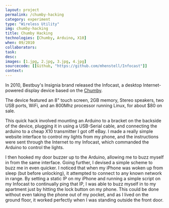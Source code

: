 ```yaml
---
layout: project
permalink: /chumby-hacking
category: experiment 
type: "Wireless Utility" 
img: chumby-hacking
title: Chumby Hacking
technologies: [Chumby, Arduino, X10] 
when: 09/2010
collaborators: 
task: 
desc: 
images: [1.jpg, 2.jpg, 3.jpg, 4.jpg]
sourcecode: [[Github, "https://github.com/mhenstell/Infocast"]]
context: 
---
```


In 2010, Bestbuy's Insignia brand released the Infocast, a desktop Internet-powered display device based on the [Chumby](http://chumby.com/).

<!--break-->

The device featured an 8" touch screen, 2GB memory, Stereo speakers, two USB ports, WiFi, and an 800Mhz processor running Linux, for about $80 on sale.

This quick hack involved mounting an Arduino to a bracket on the backside of the device, plugging it in using a USB-Serial cable, and connecting the arduino to a cheap X10 transmitter I got off eBay. I made a really simple website interface to control my lights from my phone, and the instructions were sent through the Internet to my Infocast, which commanded the Arduino to control the lights.

I then hooked my door buzzer up to the Arduino, allowing me to buzz myself in from the same interface. Going further, I devised a simple scheme to buzz me in even quicker. I noticed that when my iPhone was woken up from sleep (but before unlocking), it attempted to connect to any known network in range. By setting a static IP on my iPhone and running a simple script on my Infocast to continually ping that IP, I was able to buzz myself in to my apartment just by hitting the lock button on my phone. This could be done without even taking the phone out of my pocket, and as I lived on the ground floor, it worked perfectly when I was standing outside the front door.